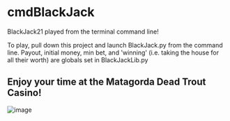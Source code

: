 # cmdBlackJack
BlackJack21 played from the terminal command line!

To play, pull down this project and launch BlackJack.py from the command line.
Payout, initial money, min bet, and 'winning' (i.e. taking the house for all their worth) are globals set in BlackJackLib.py

Enjoy your time at the Matagorda Dead Trout Casino!
---------------------------------------------------------------------------------------------------------------------------
![image](https://user-images.githubusercontent.com/35183618/204640203-5aa99fc0-484f-477c-ac99-bb0f0eb4f9a1.png)
